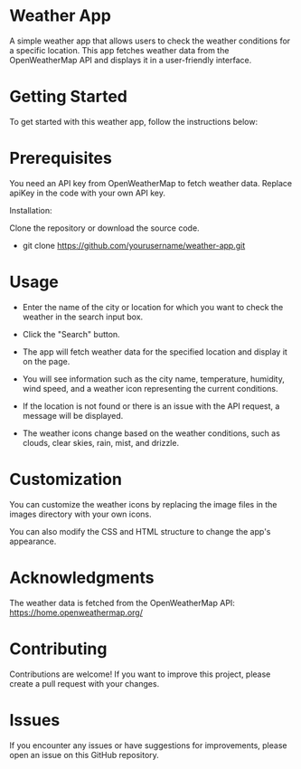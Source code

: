 # Weather App
A simple weather app that allows users to check the weather conditions for a specific location. This app fetches weather data from the OpenWeatherMap API and displays it in a user-friendly interface.

# Getting Started
To get started with this weather app, follow the instructions below:

# Prerequisites
You need an API key from OpenWeatherMap to fetch weather data. Replace apiKey in the code with your own API key.

Installation:

Clone the repository or download the source code.
 - git clone https://github.com/yourusername/weather-app.git


# Usage
- Enter the name of the city or location for which you want to check the weather in the search input box.

- Click the "Search" button.

- The app will fetch weather data for the specified location and display it on the page.

- You will see information such as the city name, temperature, humidity, wind speed, and a weather icon representing the current conditions.

- If the location is not found or there is an issue with the API request, a message will be displayed.

- The weather icons change based on the weather conditions, such as clouds, clear skies, rain, mist, and drizzle.


# Customization
You can customize the weather icons by replacing the image files in the images directory with your own icons.

You can also modify the CSS and HTML structure to change the app's appearance.


# Acknowledgments
The weather data is fetched from the OpenWeatherMap API: https://home.openweathermap.org/

# Contributing
Contributions are welcome! If you want to improve this project, please create a pull request with your changes.

# Issues
If you encounter any issues or have suggestions for improvements, please open an issue on this GitHub repository.
